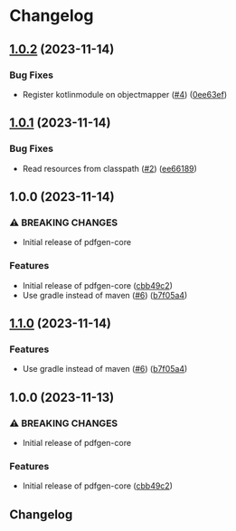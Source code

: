 # Changelog

## [1.0.2](https://github.com/navikt/pdfgen-core/compare/1.0.1...1.0.2) (2023-11-14)


### Bug Fixes

* Register kotlinmodule on objectmapper ([#4](https://github.com/navikt/pdfgen-core/issues/4)) ([0ee63ef](https://github.com/navikt/pdfgen-core/commit/0ee63ef7008e554706fb2dead6b7ebbf94a54304))

## [1.0.1](https://github.com/navikt/pdfgen-core/compare/1.0.0...1.0.1) (2023-11-14)


### Bug Fixes

* Read resources from classpath ([#2](https://github.com/navikt/pdfgen-core/issues/2)) ([ee66189](https://github.com/navikt/pdfgen-core/commit/ee661896c81d3ab324865ac57e76f7a56d9fc366))

## 1.0.0 (2023-11-14)


### ⚠ BREAKING CHANGES

* Initial release of pdfgen-core

### Features

* Initial release of pdfgen-core ([cbb49c2](https://github.com/navikt/pdfgen-core/commit/cbb49c202ae858d1dcf54cb500581318cae8f08f))
* Use gradle instead of maven ([#6](https://github.com/navikt/pdfgen-core/issues/6)) ([b7f05a4](https://github.com/navikt/pdfgen-core/commit/b7f05a49c2b6f73abae4c909d87f030ecdad6adb))

## [1.1.0](https://github.com/navikt/pdfgen-core/compare/v1.0.0...1.1.0) (2023-11-14)


### Features

* Use gradle instead of maven ([#6](https://github.com/navikt/pdfgen-core/issues/6)) ([b7f05a4](https://github.com/navikt/pdfgen-core/commit/b7f05a49c2b6f73abae4c909d87f030ecdad6adb))

## 1.0.0 (2023-11-13)


### ⚠ BREAKING CHANGES

* Initial release of pdfgen-core

### Features

* Initial release of pdfgen-core ([cbb49c2](https://github.com/navikt/pdfgen-core/commit/cbb49c202ae858d1dcf54cb500581318cae8f08f))

## Changelog
